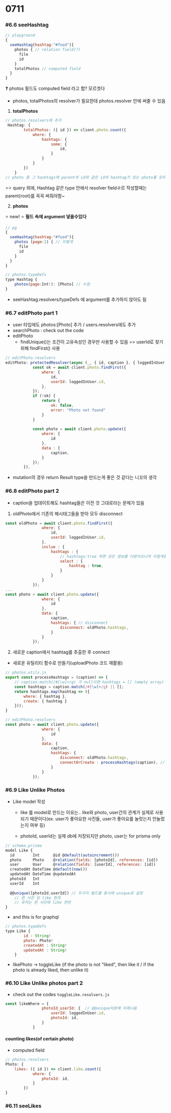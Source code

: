 # 0711

### #6.6 seeHashtag

```js
// playground 
{
  seeHashtag(hashtag:"#food"){
    photos { // relation field(?)
      file
      id
    }
    totalPhotos // computed field
  }
}
```

❓ photos 필드도 computed field 라고 함? 모르겟다

- photos, totalPhotos의 resolver가 필요한데 photos.resolver 안에 써줄 수 있음

1. **totalPhotos**

```js
// photos.resolvers에 추가
 Hashtag: {
        totalPhotos: ({ id }) => client.photo.count({
            where: {
                hashtags: {
                    some: {
                        id,
                    }
                }
            }
        })
    }
// photo 중 그 hashtags에 parent의 id와 같은 id의 hashtag가 있는 photo를 모두 count
```

⭐⭐ query 외에, Hashtag 같은 type 안에서 resolver fieldㄹ르 작성할때는 parent(root)를 꼭꼭 써줘야함~



2. **photos**

⭐ new! ⭐ **필드 속에 argument 넣을수있다**

```js
// pg
{
  seeHashtag(hashtag:"#food"){
    photos (page:1) { // 이렇게
      file
      id
    }
  }
}

// photos.typeDefs
type Hashtag {
    photos(page:Int!): [Photo] // 수정
}
```

- seeHashtag.resolvers/typeDefs 에 argument를 추가하지 않아도 됨



### #6.7 editPhoto part 1

- user 타입에도 photos:[Photo] 추가 / users.resolvers에도 추가
- searchPhoto : check out the code
- editPhoto
  - findUnique()는 조건이 고유속성인 경우만 사용할 수 있음 => userId로 찾기위해 findFirst() 사용

```js
// editPhoto.resolvers
editPhoto: protectedResolver(async (_, { id, caption }, { loggedInUser }) => {
            const ok = await client.photo.findFirst({
                where: {
                    id,
                    userId: loggedInUser.id,
                },
            });
            if (!ok) {
                return {
                    ok: false,
                    error: "Photo not found"
                }
            }
    
            const photo = await client.photo.update({
                where: {
                    id
                },
                data : {
                    caption,
                }
            });
        }),
```

+ mutation의 경우 return Result type을 만드는게 좋은 것 같다는 니꼬의 생각



### #6.8 editPhoto part 2

- caption을 업데이트해도 hashtag들은 이전 것 그대로라는 문제가 있음

1. oldPhoto에서 기존의 해시태그들을 받아 모두 disconnect

```js
const oldPhoto = await client.photo.findFirst({
                where: {
                    id,
                    userId: loggedInUser.id,
                },
                inclue : {
                    hashtags : { 
                        // hashtags:true 하면 모든 정보를 다받아오니까 이렇게함
                        select : {
                            hashtag : true,
                        }
                    }
                }
            });
...
const photo = await client.photo.update({
                where: {
                    id
                },
                data: {
                    caption,
                    hashtags: { // disconnect
                        disconnect: oldPhoto.hashtags,
                    }
                }
            });
```

2. 새로운 caption에서 hashtag를 추출한 후 connect

- 새로운 유틸리티 함수로 만들기(uploadPhoto 코드 재활용)

```js
// photos.utils.js
export const processHashtags = (caption) => {
    // caption.match(/#[\w]+/g) 가 null이면 hashtags = [] (empty array)
    const hashtags = caption.match(/#[\w]+/g) || [];
    return hashtags.map(hashtag => ({
        where: { hashtag },
        create: { hashtag }
    }));
}
```

```js
// editPhoto.resolvers
const photo = await client.photo.update({
                where: {
                    id
                },
                data: {
                    caption,
                    hashtags: {
                        disconnect: oldPhoto.hashtags,
                        connectOrCreate : processHashtags(caption), // 추가
                    }
                }
            });
```



### #6.9 Like Unlike Photos

- Like model 작성

  - like 를 model로 만드는 이유는.. like와 photo, user간의 관계가 실제로 사용되기 때문이다(ex. user가 좋아요한 사진들, user가 좋아요를 눌럿는지 안눌렀는지 여부 등)

  - photoId, userId는 실제 db에 저장되지만 photo, user는 for prisma only

```js
// schema.prisma
model Like {
  id        Int      @id @default(autoincrement())
  photo     Photo    @relation(fields: [photoId], references: [id])
  user      User     @relation(fields: [userId], references: [id])
  createdAt DateTime @default(now())
  updatedAt DateTime @updatedAt
  photoId   Int
  userId    Int
  
  @@unique([photoId,userId]) // 두가지 필드를 동시에 unique로 설정
    // 한 사진 당 like 한개
    // 유저는 한 사진에 like 한번
}
```

- and this is for graphql

```js
// photos.typeDefs
type Like {
        id : String!
        photo: Photo!
        createdAt : String!
        updatedAt : String!
    }
```



- likePhoto -> toggleLike (if the photo is not "liked", then like it / if the photo is already liked, then unlike it)





### #6.10 Like Unlike photos part 2

- check out the codes `toggleLike.resolvers.js`

```js
const likeWhere = {
                photoId_userId: {  // @@unique덕분에 이래나옴
                    userId: loggedInUser.id,
                    photoId: id,
                }
            }
```

#### counting likes(of certain photo)

- computed field

```js
// photos.resolvers
Photo: {
    likes: ({ id }) => client.like.count({
            where: {
                photoId: id,
            }
        })
}
```



### #6.11 seeLikes
